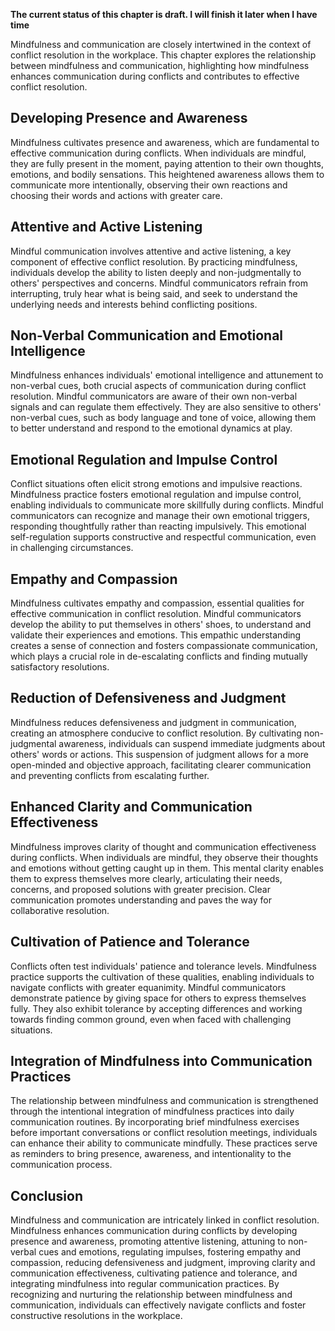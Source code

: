 **The current status of this chapter is draft. I will finish it later when I have time**

Mindfulness and communication are closely intertwined in the context of conflict resolution in the workplace. This chapter explores the relationship between mindfulness and communication, highlighting how mindfulness enhances communication during conflicts and contributes to effective conflict resolution.

Developing Presence and Awareness
---------------------------------

Mindfulness cultivates presence and awareness, which are fundamental to effective communication during conflicts. When individuals are mindful, they are fully present in the moment, paying attention to their own thoughts, emotions, and bodily sensations. This heightened awareness allows them to communicate more intentionally, observing their own reactions and choosing their words and actions with greater care.

Attentive and Active Listening
------------------------------

Mindful communication involves attentive and active listening, a key component of effective conflict resolution. By practicing mindfulness, individuals develop the ability to listen deeply and non-judgmentally to others' perspectives and concerns. Mindful communicators refrain from interrupting, truly hear what is being said, and seek to understand the underlying needs and interests behind conflicting positions.

Non-Verbal Communication and Emotional Intelligence
---------------------------------------------------

Mindfulness enhances individuals' emotional intelligence and attunement to non-verbal cues, both crucial aspects of communication during conflict resolution. Mindful communicators are aware of their own non-verbal signals and can regulate them effectively. They are also sensitive to others' non-verbal cues, such as body language and tone of voice, allowing them to better understand and respond to the emotional dynamics at play.

Emotional Regulation and Impulse Control
----------------------------------------

Conflict situations often elicit strong emotions and impulsive reactions. Mindfulness practice fosters emotional regulation and impulse control, enabling individuals to communicate more skillfully during conflicts. Mindful communicators can recognize and manage their own emotional triggers, responding thoughtfully rather than reacting impulsively. This emotional self-regulation supports constructive and respectful communication, even in challenging circumstances.

Empathy and Compassion
----------------------

Mindfulness cultivates empathy and compassion, essential qualities for effective communication in conflict resolution. Mindful communicators develop the ability to put themselves in others' shoes, to understand and validate their experiences and emotions. This empathic understanding creates a sense of connection and fosters compassionate communication, which plays a crucial role in de-escalating conflicts and finding mutually satisfactory resolutions.

Reduction of Defensiveness and Judgment
---------------------------------------

Mindfulness reduces defensiveness and judgment in communication, creating an atmosphere conducive to conflict resolution. By cultivating non-judgmental awareness, individuals can suspend immediate judgments about others' words or actions. This suspension of judgment allows for a more open-minded and objective approach, facilitating clearer communication and preventing conflicts from escalating further.

Enhanced Clarity and Communication Effectiveness
------------------------------------------------

Mindfulness improves clarity of thought and communication effectiveness during conflicts. When individuals are mindful, they observe their thoughts and emotions without getting caught up in them. This mental clarity enables them to express themselves more clearly, articulating their needs, concerns, and proposed solutions with greater precision. Clear communication promotes understanding and paves the way for collaborative resolution.

Cultivation of Patience and Tolerance
-------------------------------------

Conflicts often test individuals' patience and tolerance levels. Mindfulness practice supports the cultivation of these qualities, enabling individuals to navigate conflicts with greater equanimity. Mindful communicators demonstrate patience by giving space for others to express themselves fully. They also exhibit tolerance by accepting differences and working towards finding common ground, even when faced with challenging situations.

Integration of Mindfulness into Communication Practices
-------------------------------------------------------

The relationship between mindfulness and communication is strengthened through the intentional integration of mindfulness practices into daily communication routines. By incorporating brief mindfulness exercises before important conversations or conflict resolution meetings, individuals can enhance their ability to communicate mindfully. These practices serve as reminders to bring presence, awareness, and intentionality to the communication process.

Conclusion
----------

Mindfulness and communication are intricately linked in conflict resolution. Mindfulness enhances communication during conflicts by developing presence and awareness, promoting attentive listening, attuning to non-verbal cues and emotions, regulating impulses, fostering empathy and compassion, reducing defensiveness and judgment, improving clarity and communication effectiveness, cultivating patience and tolerance, and integrating mindfulness into regular communication practices. By recognizing and nurturing the relationship between mindfulness and communication, individuals can effectively navigate conflicts and foster constructive resolutions in the workplace.
